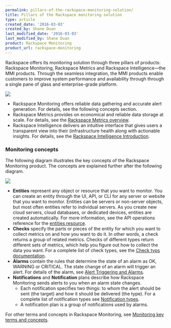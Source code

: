 ```yaml
---
permalink: pillars-of-the-rackspace-monitoring-solution/
title: Pillars of the Rackspace monitoring solution
type: article
created_date: '2016-03-03'
created_by: Shane Duan
last_modified_date: '2016-03-03'
last_modified_by: Shane Duan
product: Rackspace Monitoring
product_url: rackspace-monitoring
---
```




Rackspace offers its monitoring solution through three pillars of products: Rackspace Monitoring, Rackspace Metrics and Rackspace Intelligence—the MMI products. Through the seamless integration, the MMI products enable customers to improve system performance and availability through through a single pane of glass and enterprise-grade platform.

![](https://b9002618969a676fa5e9-329656694c46da9401f89a96a819e8df.ssl.cf5.rackcdn.com/cloud-monitoring/rackspace-monitoring-mmi.png)

- Rackspace Monitoring offers reliable data gathering and accurate alert generation. For details, see the following concepts section.
- Rackspace Metrics provides on economical and reliable data storage at scale. For details, see the [Rackspace Metrics overview](https://support.rackspace.com/how-to/rackspace-metrics-overview/).
- Rackspace Intelligence delivers an intuitive interface that gives users a transparent view into their (infrastructure health along with actionable insights. For details, see the [Rackspace Intelligence Introduction](https://support.rackspace.com/how-to/rackspace-intelligence/).


### Monitoring concepts

The following diagram illustrates the key concepts of the Rackspace Monitoring product.  The concepts are explained further after the following diagram.

![](https://b9002618969a676fa5e9-329656694c46da9401f89a96a819e8df.ssl.cf5.rackcdn.com/cloud-monitoring/rackspace-monitoring-concepts.png)

- **Entities** represent any object or resource that you want to monitor. You can create an entity through the UI, API, or CLI for any server or website that you want to monitor. Entities can be servers or non-server objects, but most often entities refer to individual servers. As you create new cloud servers, cloud databases, or dedicated devices, entities are created automatically. For more information, see the API operations reference for the [entities resource](https://developer.rackspace.com/docs/cloud-monitoring/v1/developer-guide/#entities-operations).
- **Checks** specify the parts or pieces of the entity for which you want to collect metrics on and how you want to do it. In other words, a check returns a group of related metrics. Checks of different types return different sets of metrics, which help you figure out how to collect the data you want. For a complete list of check types, see the [Check typs documentation](https://developer.rackspace.com/docs/cloud-monitoring/v1/developer-guide/#document-tech-ref-info/check-type-reference).
- **Alarms**  contain the rules that determine the state of an alarm as OK, WARNING or CRITICAL. The state change of an alarm will trigger an alert. For details of the alarm, see [Alert Triggering and Alarms](https://developer.rackspace.com/docs/cloud-monitoring/v1/developer-guide/#document-tech-ref-info/alert-triggers-and-alarms).
- **Notifications** and **Notification** plans describe how Rackspace Monitoring sends alerts to you when an alarm state changes.
    - Each  notification specifies two things: to whom the alert should be sent (the target) and how it should be delivered (the type). For a complete list of notification types see [Notification types](https://developer.rackspace.com/docs/cloud-monitoring/v1/developer-guide/#document-api-operations/notification-type-operations).
    - A notification plan is a group of notifications used by alarms.

For other terms and concepts in Rackspace Monitoring, see [Monitoring key terms and concepts](https://developer.rackspace.com/docs/cloud-monitoring/v1/developer-guide/#monitoring-key-terms-and-concepts).

